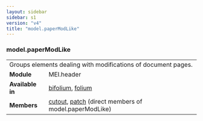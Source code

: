 ```yaml
---
layout: sidebar
sidebar: s1
version: "v4"
title: "model.paperModLike"
---
```

<div class="classSpec model">
   <h3 id="model.paperModLike">model.paperModLike</h3>
   <table class="wovenodd">
      <tr>
         <td colspan="2" class="wovenodd-col2">Groups elements dealing with modifications of document pages.</td>
      </tr>
      <tr>
         <td class="wovenodd-col1"><strong>Module</strong></td>
         <td class="wovenodd-col2">MEI.header</td>
      </tr>
      <tr>
         <td class="wovenodd-col1"><strong>Available in</strong></td>
         <td class="wovenodd-col2">
            <div class="parent">
               <div><a class="link_odd_elementSpec" href="{{ site.baseurl }}/{{ page.version }}/elements/bifolium.html">bifolium</a>, <a class="link_odd_elementSpec" href="{{ site.baseurl }}/{{ page.version }}/elements/folium.html">folium</a></div>
            </div>
         </td>
      </tr>
      <tr>
         <td class="wovenodd-col1"><strong>Members</strong></td>
         <td class="wovenodd-col2">
            <div class="parent">
               <div><a class="link_odd_elementSpec" href="{{ site.baseurl }}/{{ page.version }}/elements/cutout.html">cutout</a>, <a class="link_odd_elementSpec" href="{{ site.baseurl }}/{{ page.version }}/elements/patch.html">patch</a> (direct members of model.paperModLike)
               </div>
            </div>
         </td>
      </tr>
   </table>
</div>